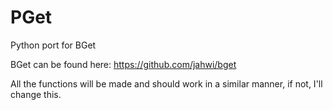 # PGet
Python port for BGet

BGet can be found here:
https://github.com/jahwi/bget

All the functions will be made and should work in a similar manner, if not, I'll change this.
